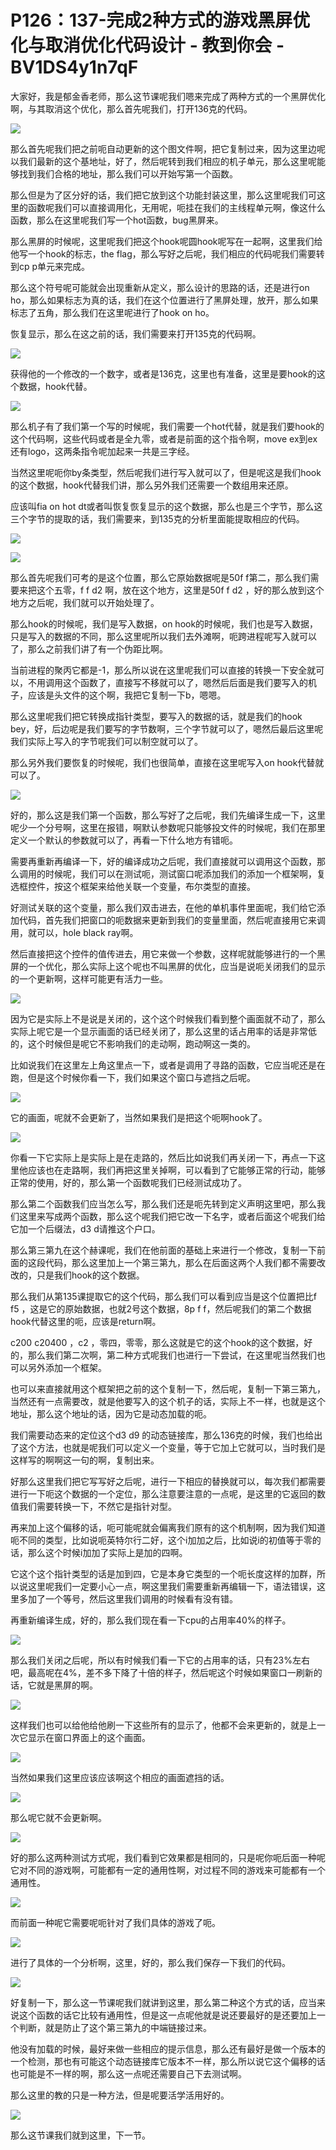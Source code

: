 # P126：137-完成2种方式的游戏黑屏优化与取消优化代码设计 - 教到你会 - BV1DS4y1n7qF

大家好，我是郁金香老师，那么这节课呢我们嗯来完成了两种方式的一个黑屏优化啊，与其取消这个优化，那么首先呢我们，打开136克的代码。



![](img/238a3adaab02dcaca31c4eb97ec8a619_1.png)

那么首先呢我们把之前呃自动更新的这个图文件啊，把它复制过来，因为这里边呢以我们最新的这个基地址，好了，然后呢转到我们相应的机子单元，那么这里呢能够找到我们合格的地址，那么我们可以开始写第一个函数。

那么但是为了区分好的话，我们把它放到这个功能封装这里，那么这里呢我们可这里的函数呢我们可以直接调用化，无用呢，呃挂在我们的主线程单元啊，像这什么函数，那么在这里呢我们写一个hot函数，bug黑屏来。

那么黑屏的时候呢，这里呢我们把这个hook呢圆hook呢写在一起啊，这里我们给他写一个hook的标志，the flag，那么写好之后呢，我们相应的代码呢我们需要转到cp p单元来完成。

那么这个符号呢可能就会出现重新从定义，那么设计的思路的话，还是进行on ho，那么如果标志为真的话，我们在这个位置进行了黑屏处理，放开，那么如果标志了五角，那么我们在这里呢进行了hook on ho。

恢复显示，那么在这之前的话，我们需要来打开135克的代码啊。

![](img/238a3adaab02dcaca31c4eb97ec8a619_3.png)

获得他的一个修改的一个数字，或者是136克，这里也有准备，这里是要hook的这个数据，hook代替。

![](img/238a3adaab02dcaca31c4eb97ec8a619_5.png)

那么机子有了我们第一个写的时候呢，我们需要一个hot代替，就是我们要hook的这个代码啊，这些代码或者是全九零，或者是前面的这个指令啊，move ex到ex还有logo，这两条指令呢加起来一共是三字经。

当然这里呢呃你by条类型，然后呢我们进行写入就可以了，但是呢这是我们hook的这个数据，hook代替我们讲，那么另外我们还需要一个数组用来还原。

应该叫fia on hot dt或者叫恢复恢复显示的这个数据，那么也是三个字节，那么这三个字节的提取的话，我们需要来，到135克的分析里面能提取相应的代码。



![](img/238a3adaab02dcaca31c4eb97ec8a619_7.png)

![](img/238a3adaab02dcaca31c4eb97ec8a619_8.png)

那么首先呢我们可考的是这个位置，那么它原始数据呢是50f f第二，那么我们需要来把这个五零，f f d2 啊，放在这个地方，这里是50f f d2 ，好的那么放到这个地方之后呢，我们就可以开始处理了。

那么hook的时候呢，我们是写入数据，on hook的时候呢，我们也是写入数据，只是写入的数据的不同，那么这里呢所以我们去外滩啊，呃跨进程呢写入就可以了，那么之前我们讲了有一个伪距比啊。

当前进程的聚丙它都是-1，那么所以说在这里呢我们可以直接的转换一下安全就可以，不用调用这个函数了，直接写不移就可以了，嗯然后后面是我们要写入的机子，应该是头文件的这个啊，我把它复制一下b，嗯嗯。

那么这里呢我们把它转换成指针类型，要写入的数据的话，就是我们的hook bey，好，后边呢是我们要写的字节数啊，三个字节就可以了，嗯然后最后这里呢我们实际上写入的字节呢我们可以制空就可以了。

那么另外我们要恢复的时候呢，我们也很简单，直接在这里呢写入on hook代替就可以了。

![](img/238a3adaab02dcaca31c4eb97ec8a619_10.png)

好的，那么这是我们第一个函数，那么写好了之后呢，我们先编译生成一下，这里呢少一个分号啊，这里在报错，啊默认参数呢只能够投文件的时候呢，我们在那里定义一个默认的参数就可以了，再看一下什么地方有错呃。

需要再重新再编译一下，好的编译成功之后呢，我们直接就可以调用这个函数，那么调用的时候呢，我们可以在测试呃，测试窗口呢添加我们的添加一个框架啊，复选框控件，按这个框架来给他关联一个变量，布尔类型的直接。

好测试关联的这个变量，那么我们双击进去，在他的单机事件里面呢，我们给它添加代码，首先我们把窗口的呃数据来更新到我们的变量里面，然后呢直接用它来调用，就可以，hole black ray啊。

然后直接把这个控件的值传进去，用它来做一个参数，这样呢就能够进行的一个黑屏的一个优化，那么实际上这个呢也不叫黑屏的优化，应当是说呃关闭我们的显示的一个更新啊，这样可能更有活力一些。



![](img/238a3adaab02dcaca31c4eb97ec8a619_12.png)

因为它是实际上不是说是关闭的，这个这个时候我们看到整个画面就不动了，那么实际上呢它是一个显示画面的话已经关闭了，那么这里的话占用率的话是非常低的，这个时候但是呢它不影响我们的走动啊，跑动啊这一类的。

比如说我们在这里左上角这里点一下，或者是调用了寻路的函数，它应当呢还是在跑，但是这个时候你看一下，我们如果这个窗口与遮挡之后呢。



![](img/238a3adaab02dcaca31c4eb97ec8a619_14.png)

它的画面，呢就不会更新了，当然如果我们是把这个呃啊hook了。

![](img/238a3adaab02dcaca31c4eb97ec8a619_16.png)

你看一下它实际上是实际上是在走路的，然后比如说我们再关闭一下，再点一下这里他应该也在走路啊，我们再把这里关掉啊，可以看到了它能够正常的行动，能够正常的使用，好的，那么第一个函数呢我们已经测试成功了。

那么第二个函数我们应当怎么写，那么我们还是呃先转到定义声明这里吧，那么我们这里来写成两个函数，那么这个呢我们把它改一下名字，或者后面这个呢我们给它加一个后缀法，d3 d请推这个户口。

那么第三第九在这个赫课呢，我们在他前面的基础上来进行一个修改，复制一下前面的这段代码，那么这里加上一个第三第九，那么在后面这两个人我们都不需要改改的，只是我们hook的这个数据。

那么我们从第135课提取它的这个代码，那么我们可以看到应当是这个位置把比f f5 ，这是它的原始数据，也就2号这个数据，8p f f，然后呢我们的第二个数据hook代替这里的呃，应该是return啊。

c200 c20400 ，c2 ，零四，零零，那么这就是它的这个hook的这个数据，好的，那么我们第二次啊，第二种方式呢我们也进行一下尝试，在这里呢当然我们也可以另外添加一个框架。

也可以来直接就用这个框架把之前的这个复制一下，然后呢，复制一下第三第九，当然还有一点需要改，就是他要写入的这个机子的话，实际上不一样，也就是这个地址，那么这个地址的话，因为它是动态加载的呃。

我们需要动态来的定位这个d3 d9 的动态链接库，那么136克的时候，我们也给出了这个方法，也就是呢我们可以定义一个变量，等于它加上它就可以，当时我们是这样写的啊啊这一句的啊，复制出来。

好那么这里我们把它写写好之后呢，进行一下相应的替换就可以，每次我们都需要进行一下呃这个数据的一个定位，那么注意要注意的一点呢，是这里的它返回的数值我们需要转换一下，不然它是指针对型。

再来加上这个偏移的话，呃可能呢就会偏离我们原有的这个机制啊，因为我们知道呃不同的类型，比如说呃英特尔行二好，这个i加加之后，比如说i的初值等于零的话，那么这个时候i加加了实际上是加的四啊。

它这个这个指针类型的话是加到四，它是本身它类型的一个呃长度这样的加群，所以说这里呢我们一定要小心一点，啊这里我们需要重新再编辑一下，语法错误，这里多加了一个等号，然后这里我们调用的时候看有没有错。

再重新编译生成，好的，那么我们现在看一下cpu的占用率40%的样子。

![](img/238a3adaab02dcaca31c4eb97ec8a619_18.png)

那么我们关闭之后呢，所以有时候我们看一下它的占用率的话，只有23%左右吧，最高呢在4%，差不多下降了十倍的样子，然后呢这个时候如果窗口一刷新的话，它就是黑屏的啊。



![](img/238a3adaab02dcaca31c4eb97ec8a619_20.png)

这样我们也可以给他给他刷一下这些所有的显示了，他都不会来更新的，就是上一次它显示在窗口界面上的这个画面。



![](img/238a3adaab02dcaca31c4eb97ec8a619_22.png)

当然如果我们这里应该应该啊这个相应的画面遮挡的话。

![](img/238a3adaab02dcaca31c4eb97ec8a619_24.png)

那么呢它就不会更新啊。

![](img/238a3adaab02dcaca31c4eb97ec8a619_26.png)

好的那么这两种测试方式呢，我们看到它效果都是相同的，只是呢你呃后面一种呢它对不同的游戏啊，可能都有一定的通用性啊，对过程不同的游戏来可能都有一个通用性。



![](img/238a3adaab02dcaca31c4eb97ec8a619_28.png)

而前面一种呢它需要呢呃针对了我们具体的游戏了呃。

![](img/238a3adaab02dcaca31c4eb97ec8a619_30.png)

进行了具体的一个分析啊，这里，好的，那么我们保存一下我们的代码。

![](img/238a3adaab02dcaca31c4eb97ec8a619_32.png)

好复制一下，那么这一节课呢我们就讲到这里，那么第二种这个方式的话，应当来说这个函数的话它比较有通用性，但是这一点呢他就是说还要最好的是还要加上一个判断，就是防止了这个第三第九的中端链接过来。

他没有加载的时候，最好来做一些相应的提示信息，那么还有最好是做一个版本的一个检测，那也有可能这个动态链接库它版本不一样，那么所以说它这个偏移的话也可能是不一样的啊，那么这一点呢还需要自己下去测试啊。

那么这里的教的只是一种方法，但是呢要活学活用好的。

![](img/238a3adaab02dcaca31c4eb97ec8a619_34.png)

那么这节课我们就到这里，下一节。